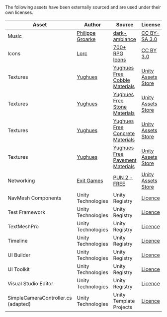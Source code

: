 The following assets have been externally sourced and are used under their own licenses.

| Asset | Author | Source | License |
| --- | --- | --- | --- |
| Music | [Philippe Groarke](https://opengameart.org/users/tarfmagougou) | [dark-ambiance](https://opengameart.org/content/dark-ambiance) | [CC BY-SA 3.0](https://creativecommons.org/licenses/by-sa/3.0/) |
| Icons | [Lorc](https://www.reddit.com/user/Lorc) | [700+ RPG Icons](https://opengameart.org/content/700-rpg-icons) | [CC BY 3.0](https://creativecommons.org/licenses/by/3.0/) |
| Textures | [Yughues](https://assetstore.unity.com/publishers/4986) | [Yughues Free Cobble Materials](https://assetstore.unity.com/packages/2d/textures-materials/stone/yughues-free-cobble-materials-12957) | [Unity Assets Store](https://unity3d.com/legal/as_terms) |
| Textures | [Yughues](https://assetstore.unity.com/publishers/4986) | [Yughues Free Stone Materials](https://assetstore.unity.com/packages/2d/textures-materials/stone/yughues-free-stone-materials-12962) | [Unity Assets Store](https://unity3d.com/legal/as_terms) |
| Textures | [Yughues](https://assetstore.unity.com/publishers/4986) | [Yughues Free Concrete Materials](https://assetstore.unity.com/packages/2d/textures-materials/concrete/yughues-free-concrete-materials-12951) | [Unity Assets Store](https://unity3d.com/legal/as_terms) |
| Textures | [Yughues](https://assetstore.unity.com/publishers/4986) | [Yughues Free Pavement Materials](https://assetstore.unity.com/packages/2d/textures-materials/roads/yughues-free-pavement-materials-12952) | [Unity Assets Store](https://unity3d.com/legal/as_terms) |
| Networking | [Exit Games](https://assetstore.unity.com/publishers/298) | [PUN 2 - FREE](https://assetstore.unity.com/packages/tools/network/pun-2-free-119922) | [Unity Assets Store](https://unity3d.com/legal/as_terms) |
| NavMesh Components | Unity Technologies | Unity Registry | [Licence](https://docs.unity3d.com/Packages/com.unity.ai.navigation.components@1.0/license/LICENSE.html) |
| Test Framework | Unity Technologies | Unity Registry | [Licence](https://docs.unity3d.com/Packages/com.unity.test-framework@1.1/license/LICENSE.html) |
| TextMeshPro | Unity Technologies | Unity Registry | [Licence](https://docs.unity3d.com/Packages/com.unity.textmeshpro@3.0/license/LICENSE.html) |
| Timeline | Unity Technologies | Unity Registry | [Licence](https://docs.unity3d.com/Packages/com.unity.timeline@1.4/license/LICENSE.html) |
| UI Builder | Unity Technologies | Unity Registry | [Licence](https://docs.unity3d.com/Packages/com.unity.ui.builder@1.0/license/Third%20Party%20Notices.html) |
| UI Toolkit | Unity Technologies | Unity Registry | [Licence](https://docs.unity3d.com/Packages/com.unity.ui@1.0/license/LICENSE.html) |
| Visual Studio Editor | Unity Technologies | Unity Registry | [Licence](https://docs.unity3d.com/Packages/com.unity.ide.visualstudio@2.0/license/LICENSE.html) |
| SimpleCameraController.cs (adapted)  | Unity Technologies | Unity Template Projects | [Licence](https://docs.unity3d.com/Packages/com.unity.ide.visualstudio@2.0/license/LICENSE.html) |
